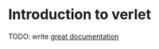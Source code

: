# Introduction to verlet

TODO: write [great documentation](http://jacobian.org/writing/what-to-write/)
